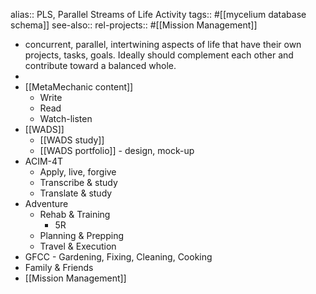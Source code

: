 alias:: PLS, Parallel Streams of Life Activity
tags:: #[[mycelium database schema]] 
see-also::
rel-projects:: #[[Mission Management]]
- concurrent, parallel, intertwining aspects of life that have their own projects, tasks, goals. Ideally should complement each other and contribute toward a balanced whole.
-
- [[MetaMechanic content]]
	- Write
	- Read
	- Watch-listen
- [[WADS]]
	- [[WADS study]]
	- [[WADS portfolio]] - design, mock-up
- ACIM-4T
	- Apply, live, forgive
	- Transcribe & study
	- Translate & study
- Adventure
	- Rehab & Training
		- 5R
	- Planning & Prepping
	- Travel & Execution
- GFCC - Gardening, Fixing, Cleaning, Cooking
- Family & Friends
- [[Mission Management]]